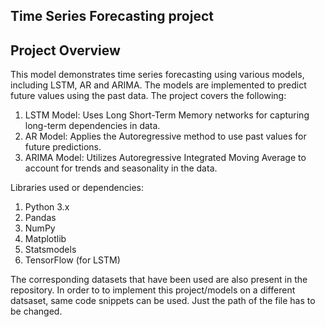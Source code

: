 ## Time Series Forecasting project

## Project Overview

This model demonstrates time series forecasting using various models, including LSTM, AR and ARIMA. The models are implemented to predict future values using the past data.
The project covers the following:

 1. LSTM Model: Uses Long Short-Term Memory networks for capturing long-term dependencies in data.
 2. AR Model: Applies the Autoregressive method to use past values for future predictions.
 3. ARIMA Model: Utilizes Autoregressive Integrated Moving Average to account for trends and seasonality in the data.

Libraries used or dependencies:
1. Python 3.x
2. Pandas
3. NumPy
4. Matplotlib
5. Statsmodels
6. TensorFlow (for LSTM)

The corresponding datasets that have been used are also present in the repository. In order to to implement this project/models on a different datsaset, same code snippets can be used. Just the path of the file has to be changed.
